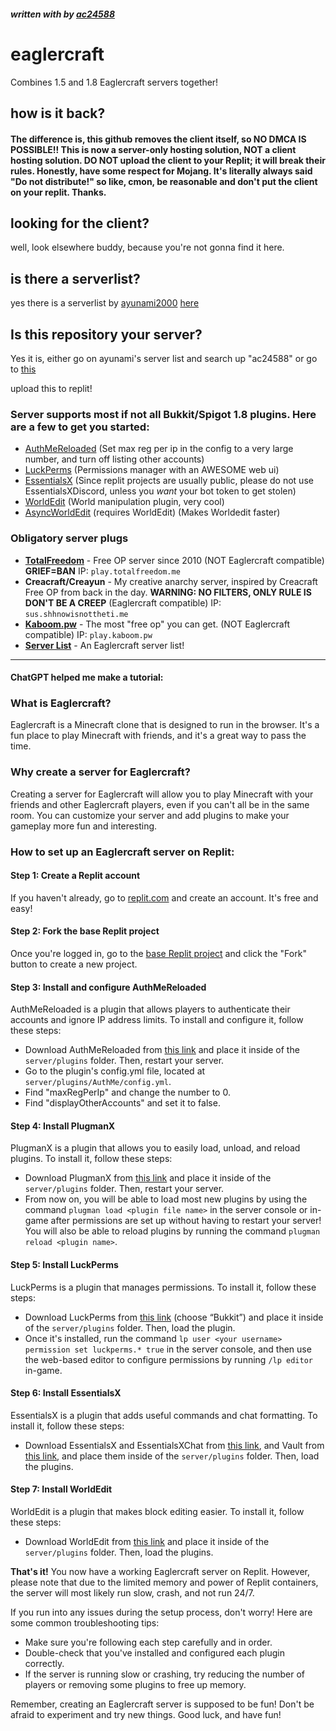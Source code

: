 ##### written with by [ac24588](https://github.com/kkkmember5)
# eaglercraft

Combines 1.5 and 1.8 Eaglercraft servers together!

## how is it back?
#### The difference is, this github removes the client itself, so NO DMCA IS POSSIBLE!! This is now a server-only hosting solution, NOT a client hosting solution. DO NOT upload the client to your Replit; it will break their rules. Honestly, have some respect for Mojang. It's literally always said "Do not distribute!" so like, cmon, be reasonable and don't put the client on your replit. Thanks.

## looking for the client?
well, look elsewhere buddy, because you're not gonna find it here.

## is there a serverlist?
yes there is a serverlist by [ayunami2000](https://github.com/ayunami2000) [here](https://eaglercraft-server-list.ayunami2000.repl.co)

## Is this repository your server?
Yes it is, either go on ayunami's server list and search up "ac24588" or go to [this](https://eaglercraftx.ac24588.repl.co)

upload this to replit!

### Server supports most if not all Bukkit/Spigot 1.8 plugins. Here are a few to get you started:
- [AuthMeReloaded](https://github.com/AuthMe/AuthMeReloaded/releases) (Set max reg per ip in the config to a very large number, and turn off listing other accounts)
- [LuckPerms](https://luckperms.net/download) (Permissions manager with an AWESOME web ui)
- [EssentialsX](https://essentialsx.net/downloads.html) (Since replit projects are usually public, please do not use EssentialsXDiscord, unless you *want* your bot token to get stolen)
- [WorldEdit](https://dev.bukkit.org/projects/worldedit/files/2460562) (World manipulation plugin, very cool)
- [AsyncWorldEdit](https://github.com/SBPrime/AsyncWorldEdit/releases/tag/v3.5.4) (requires WorldEdit) (Makes Worldedit faster)

### Obligatory server plugs
- **[TotalFreedom](https://totalfreedom.me)** - Free OP server since 2010 (NOT Eaglercraft compatible) **GRIEF=BAN** IP: `play.totalfreedom.me`
- **Creacraft/Creayun** - My creative anarchy server, inspired by Creacraft Free OP from back in the day. **WARNING: NO FILTERS, ONLY RULE IS DON'T BE A CREEP** (Eaglercraft compatible) IP: `sus.shhnowisnottheti.me`
- **[Kaboom.pw](https://kaboom.pw)** - The most "free op" you can get. (NOT Eaglercraft compatible) IP: `play.kaboom.pw`
- **[Server List](https://eaglercraft-server-list.ayunami2000.repl.co)** - An Eaglercraft server list!

---

#### ChatGPT helped me make a tutorial:

### What is Eaglercraft?
Eaglercraft is a Minecraft clone that is designed to run in the browser. It's a fun place to play Minecraft with friends, and it's a great way to pass the time.

### Why create a server for Eaglercraft?
Creating a server for Eaglercraft will allow you to play Minecraft with your friends and other Eaglercraft players, even if you can't all be in the same room. You can customize your server and add plugins to make your gameplay more fun and interesting.

### How to set up an Eaglercraft server on Replit:
#### Step 1: Create a Replit account

If you haven't already, go to [replit.com](https://replit.com) and create an account. It's free and easy!

#### Step 2: Fork the base Replit project

Once you're logged in, go to the [base Replit project](https://replit.com/@ayunami2000/eaglercraft) and click the "Fork" button to create a new project.

#### Step 3: Install and configure AuthMeReloaded

AuthMeReloaded is a plugin that allows players to authenticate their accounts and ignore IP address limits. To install and configure it, follow these steps:
- Download AuthMeReloaded from [this link](https://github.com/AuthMe/AuthMeReloaded/releases/download/5.6.0-beta2/AuthMe-5.6.0-beta2.jar) and place it inside of the `server/plugins` folder. Then, restart your server.
- Go to the plugin's config.yml file, located at `server/plugins/AuthMe/config.yml`.
- Find "maxRegPerIp" and change the number to 0.
- Find "displayOtherAccounts" and set it to false.

#### Step 4: Install PlugmanX

PlugmanX is a plugin that allows you to easily load, unload, and reload plugins. To install it, follow these steps:
- Download PlugmanX from [this link](https://www.spigotmc.org/resources/plugmanx.88135/) and place it inside of the `server/plugins` folder. Then, restart your server.
- From now on, you will be able to load most new plugins by using the command `plugman load <plugin file name>` in the server console or in-game after permissions are set up without having to restart your server! You will also be able to reload plugins by running the command `plugman reload <plugin name>`.

#### Step 5: Install LuckPerms

LuckPerms is a plugin that manages permissions. To install it, follow these steps:
- Download LuckPerms from [this link](https://luckperms.net/download) (choose “Bukkit”) and place it inside of the `server/plugins` folder. Then, load the plugin.
- Once it's installed, run the command `lp user <your username> permission set luckperms.* true` in the server console, and then use the web-based editor to configure permissions by running `/lp editor` in-game.

#### Step 6: Install EssentialsX

EssentialsX is a plugin that adds useful commands and chat formatting. To install it, follow these steps:
- Download EssentialsX and EssentialsXChat from [this link](https://essentialsx.net/downloads.html), and Vault from [this link](https://dev.bukkit.org/projects/vault/files/894359), and place them inside of the `server/plugins` folder. Then, load the plugins.

#### Step 7: Install WorldEdit

WorldEdit is a plugin that makes block editing easier. To install it, follow these steps:
- Download WorldEdit from [this link](https://dev.bukkit.org/projects/worldedit/files/2460562) and place it inside of the `server/plugins` folder. Then, load the plugins.

**That's it!** You now have a working Eaglercraft server on Replit. However, please note that due to the limited memory and power of Replit containers, the server will most likely run slow, crash, and not run 24/7.

If you run into any issues during the setup process, don't worry! Here are some common troubleshooting tips:
- Make sure you're following each step carefully and in order.
- Double-check that you've installed and configured each plugin correctly.
- If the server is running slow or crashing, try reducing the number of players or removing some plugins to free up memory.

Remember, creating an Eaglercraft server is supposed to be fun! Don't be afraid to experiment and try new things. Good luck, and have fun!
